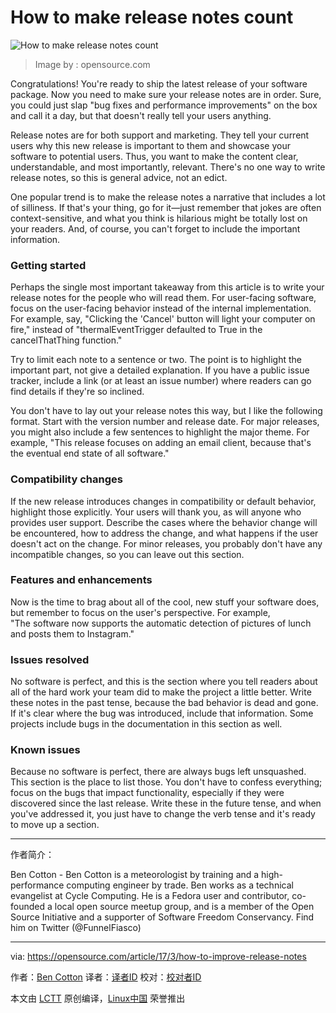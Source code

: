 How to make release notes count
============================================================

 ![How to make release notes count](https://opensource.com/sites/default/files/styles/image-full-size/public/images/life/rh_003784_02_os.comcareers_resume_rh1x.png?itok=CK6VJq5w "How to make release notes count") 
>Image by : opensource.com

Congratulations! You're ready to ship the latest release of your software package. Now you need to make sure your release notes are in order. Sure, you could just slap "bug fixes and performance improvements" on the box and call it a day, but that doesn't really tell your users anything.

Release notes are for both support and marketing. They tell your current users why this new release is important to them and showcase your software to potential users. Thus, you want to make the content clear, understandable, and most importantly, relevant. There's no one way to write release notes, so this is general advice, not an edict.

One popular trend is to make the release notes a narrative that includes a lot of silliness. If that's your thing, go for it—just remember that jokes are often context-sensitive, and what you think is hilarious might be totally lost on your readers. And, of course, you can't forget to include the important information.

### Getting started

Perhaps the single most important takeaway from this article is to write your release notes for the people who will read them. For user-facing software, focus on the user-facing behavior instead of the internal implementation. For example, say, "Clicking the 'Cancel' button will light your computer on fire," instead of "thermalEventTrigger defaulted to True in the cancelThatThing function."

Try to limit each note to a sentence or two. The point is to highlight the important part, not give a detailed explanation. If you have a public issue tracker, include a link (or at least an issue number) where readers can go find details if they're so inclined.

You don't have to lay out your release notes this way, but I like the following format. Start with the version number and release date. For major releases, you might also include a few sentences to highlight the major theme. For example, "This release focuses on adding an email client, because that's the eventual end state of all software."

### Compatibility changes

If the new release introduces changes in compatibility or default behavior, highlight those explicitly. Your users will thank you, as will anyone who provides user support. Describe the cases where the behavior change will be encountered, how to address the change, and what happens if the user doesn't act on the change. For minor releases, you probably don't have any incompatible changes, so you can leave out this section.

### Features and enhancements

Now is the time to brag about all of the cool, new stuff your software does, but remember to focus on the user's perspective. For example, "The software now supports the automatic detection of pictures of lunch and posts them to Instagram."

### Issues resolved

No software is perfect, and this is the section where you tell readers about all of the hard work your team did to make the project a little better. Write these notes in the past tense, because the bad behavior is dead and gone. If it's clear where the bug was introduced, include that information. Some projects include bugs in the documentation in this section as well.

### Known issues

Because no software is perfect, there are always bugs left unsquashed. This section is the place to list those. You don't have to confess everything; focus on the bugs that impact functionality, especially if they were discovered since the last release. Write these in the future tense, and when you've addressed it, you just have to change the verb tense and it's ready to move up a section.

--------------------------------------------------------------------------------

作者简介：

Ben Cotton - Ben Cotton is a meteorologist by training and a high-performance computing engineer by trade. Ben works as a technical evangelist at Cycle Computing. He is a Fedora user and contributor, co-founded a local open source meetup group, and is a member of the Open Source Initiative and a supporter of Software Freedom Conservancy. Find him on Twitter (@FunnelFiasco) 


--------------

via: https://opensource.com/article/17/3/how-to-improve-release-notes

作者：[Ben Cotton][a]
译者：[译者ID](https://github.com/译者ID)
校对：[校对者ID](https://github.com/校对者ID)

本文由 [LCTT](https://github.com/LCTT/TranslateProject) 原创编译，[Linux中国](https://linux.cn/) 荣誉推出

[a]:https://opensource.com/users/bcotton
[1]:https://opensource.com/article/17/3/how-to-improve-release-notes?rate=81ry_1MGfmsPXV6_y_4St2DQI4XyJAqIzs4yTNtUrpA
[2]:https://opensource.com/user/30131/feed
[3]:https://opensource.com/article/17/3/how-to-improve-release-notes#comments
[4]:https://opensource.com/users/bcotton
